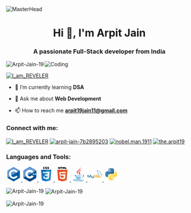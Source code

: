 ![MasterHead](https://miro.medium.com/max/1400/1*OF0xEMkWBv-69zvmNs6RDQ.gif)
<h1 align="center">Hi 👋, I'm Arpit Jain </h1>
<h3 align="center">A passionate Full-Stack developer from India</h3>

<img align="right" alt="Coding" width="400" src="https://c.tenor.com/qJ5evVs-_uUAAAAC/coding.gif">

<p align="left"> <img src="https://komarev.com/ghpvc/?username=Arpit-Jain-19&label=Profile%20views&color=0e75b6&style=flat" alt="Arpit-Jain-19" /> </p>

<p align="left"> <a href="https://twitter.com/I_am_REVELER" target="blank"><img src="https://img.shields.io/twitter/follow/I_am_REVELER?logo=twitter&style=for-the-badge" alt="I_am_REVELER" /></a> </p>

- 🌱 I’m currently learning **DSA**

- 💬 Ask me about **Web Development**

- 📫 How to reach me **arpit19jain11@gmail.com**

<h3 align="left">Connect with me:</h3>
<p align="left">
<a href="https://twitter.com/I_am_REVELER" target="blank"><img align="center" src="https://raw.githubusercontent.com/rahuldkjain/github-profile-readme-generator/master/src/images/icons/Social/twitter.svg" alt="I_am_REVELER" height="30" width="40" /></a>
<a href="https://www.linkedin.com/in/arpit-jain-7b2895203/" target="blank"><img align="center" src="https://raw.githubusercontent.com/rahuldkjain/github-profile-readme-generator/master/src/images/icons/Social/linked-in-alt.svg" alt="arpit-jain-7b2895203" height="30" width="40" /></a>
<a href="https://www.facebook.com/noble.man.1911/" target="blank"><img align="center" src="https://raw.githubusercontent.com/rahuldkjain/github-profile-readme-generator/master/src/images/icons/Social/facebook.svg" alt="nobel.man.1911" height="30" width="40" /></a>
<a href="https://www.instagram.com/the.arpit19/?next=%2F&hl=en" target="blank"><img align="center" src="https://raw.githubusercontent.com/rahuldkjain/github-profile-readme-generator/master/src/images/icons/Social/instagram.svg" alt="the.arpit19" height="30" width="40" /></a>
</p>

<h3 align="left">Languages and Tools:</h3>
<p align="left"> <a href="https://www.cprogramming.com/" target="_blank" rel="noreferrer"> <img src="https://raw.githubusercontent.com/devicons/devicon/master/icons/c/c-original.svg" alt="c" width="40" height="40"/> </a> <a href="https://www.w3schools.com/cpp/" target="_blank" rel="noreferrer"> <img src="https://raw.githubusercontent.com/devicons/devicon/master/icons/cplusplus/cplusplus-original.svg" alt="cplusplus" width="40" height="40"/> </a> <a href="https://www.w3schools.com/css/" target="_blank" rel="noreferrer"> <img src="https://raw.githubusercontent.com/devicons/devicon/master/icons/css3/css3-original-wordmark.svg" alt="css3" width="40" height="40"/> </a> <a href="https://www.w3.org/html/" target="_blank" rel="noreferrer"> <img src="https://raw.githubusercontent.com/devicons/devicon/master/icons/html5/html5-original-wordmark.svg" alt="html5" width="40" height="40"/> </a> <a href="https://www.java.com" target="_blank" rel="noreferrer"> <img src="https://raw.githubusercontent.com/devicons/devicon/master/icons/java/java-original.svg" alt="java" width="40" height="40"/> </a> <a href="https://www.mysql.com/" target="_blank" rel="noreferrer"> <img src="https://raw.githubusercontent.com/devicons/devicon/master/icons/mysql/mysql-original-wordmark.svg" alt="mysql" width="40" height="40"/> </a> <a href="https://www.python.org" target="_blank" rel="noreferrer"> <img src="https://raw.githubusercontent.com/devicons/devicon/master/icons/python/python-original.svg" alt="python" width="40" height="40"/> </a> </p>

<p><img align="left" src="https://github-readme-stats.vercel.app/api/top-langs?username=Arpit-Jain-19&show_icons=true&locale=en&layout=compact" alt="Arpit-Jain-19" /></p>

<p>&nbsp;<img align="center" src="https://github-readme-stats.vercel.app/api?username=Arpit-Jain-19&show_icons=true&locale=en" alt="Arpit-Jain-19" /></p>

<p><img align="center" src="https://github-readme-streak-stats.herokuapp.com/?user=Arpit-Jain-19&" alt="Arpit-Jain-19" /></p>
